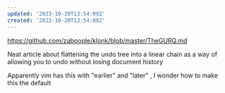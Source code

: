 ```yaml
---
updated: '2023-10-20T13:54:09Z'
created: '2023-10-20T13:54:09Z'
---
```

https://github.com/zaboople/klonk/blob/master/TheGURQ.md

Neat article about flattening the undo tree into a linear chain as a way of allowing you to undo without losing document history 

Apparently vim has this with "earlier" and "later" , I wonder how to make this the default 